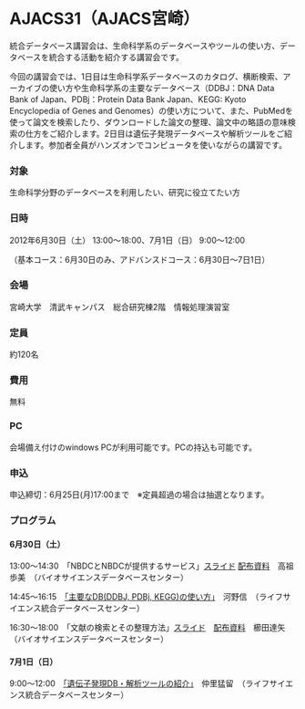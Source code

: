 # AJACS31（AJACS宮崎）
統合データベース講習会は、生命科学系のデータベースやツールの使い方、データベースを統合する活動を紹介する講習会です。

今回の講習会では、1日目は生命科学系データベースのカタログ、横断検索、アーカイブの使い方や生命科学系の主要なデータベース（DDBJ：DNA Data　Bank of Japan、PDBj：Protein Data Bank Japan、KEGG: Kyoto Encyclopedia of Genes and Genomes）の使い方について、また、PubMedを使って論文を検索したり、ダウンロードした論文の整理、論文中の略語の意味検索の仕方をご紹介します。2日目は遺伝子発現データベースや解析ツールをご紹介します。参加者全員がハンズオンでコンピュータを使いながらの講習です。

### 対象
生命科学分野のデータベースを利用したい、研究に役立てたい方
### 日時
2012年6月30日（土） 13:00～18:00、7月1日（日） 9:00～12:00

（基本コース：6月30日のみ、アドバンスドコース：6月30日～7日1日）
### 会場
宮崎大学　清武キャンパス　総合研究棟2階　情報処理演習室
### 定員
約120名
### 費用
無料
### PC
会場備え付けのwindows PCが利用可能です。PCの持込も可能です。
### 申込
申込締切：6月25日(月)17:00まで　※定員超過の場合は抽選となります。
### プログラム
#### 6月30日（土）
13:00～14:30　「NBDCとNBDCが提供するサービス」[スライド](/01_koso/) [配布資料](/01_koso/)　高祖歩美　（バイオサイエンスデータベースセンター）

14:45～16:15　[「主要なDB(DDBJ, PDBj, KEGG)の使い方」](/02_kawano/)　河野信　（ライフサイエンス統合データベースセンター）

16:30～18:00　「文献の検索とその整理方法」[スライド](/03_kushida/)　[配布資料](/03_kushida)　櫛田達矢　（バイオサイエンスデータベースセンター）
#### 7月1日（日）
9:00～12:00　[「遺伝子発現DB・解析ツールの紹介」](/04_nakazato/)　仲里猛留　（ライフサイエンス統合データベースセンター）
